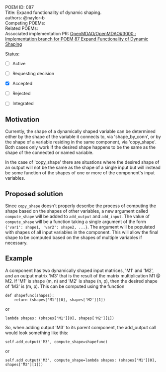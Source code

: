 POEM ID: 087  
Title: Expand functionality of dynamic shaping.  
authors: @naylor-b  
Competing POEMs:  
Related POEMs:  
Associated implementation PR: [OpenMDAO/OpenMDAO#3000 : Implementation branch for POEM 87 Expand Functionality of Dynamic Shaping](https://github.com/OpenMDAO/OpenMDAO/pull/3000)  

Status:

- [ ] Active
- [ ] Requesting decision
- [x] Accepted
- [ ] Rejected
- [ ] Integrated


## Motivation

Currently, the shape of a dynamically shaped variable can be determined either by the shape of
the variable it connects to, via 'shape_by_conn', or by the shape of a variable residing in the
same component, via 'copy_shape'.  Both cases only work if the desired shape happens to be the
same as the shape of the connected or named variable.

In the case of 'copy_shape' there are situations where the desired shape of an output will not
be the same as the shape of a single input but will instead be some function of the shapes of 
one or more of the component's input variables.


## Proposed solution

Since `copy_shape` doesn't properly describe the process of computing the shape based on the
shapes of other variables, a new argument called `compute_shape` will be added to `add_output` and
`add_input`. The value of `compute_shape` will be a function taking a single argument of the form 
`{'var1': shape1, 'var2': shape2, ...}`.  The argument will be populated with shapes of
all input variables in the component.  This will allow the final shape to be computed based on the
shapes of multiple variables if necessary.


## Example

A component has two dynamically shaped input matrices, 'M1' and 'M2', and an output matrix 'M3'
that is the result of the matrix multiplication M1 @ M2.  If 'M1' is shape (m, n) and 'M2' is
shape (n, p), then the desired shape of 'M3' is (m, p).  This can be computed using the function

```
def shapefunc(shapes):
    return (shapes['M1'][0], shapes['M2'][1])
```

or 

```
lambda shapes: (shapes['M1'][0], shapes['M2'][1])
```


So, when adding output 'M3' to its parent component, the add_output call would look something
like this:

```
self.add_output('M3', compute_shape=shapefunc)
```

or

```
self.add_output('M3', compute_shape=lambda shapes: (shapes['M1'][0], shapes['M2'][1]))
```
